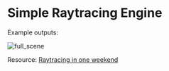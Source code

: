 # Simple Raytracing Engine

Example outputs:

![full_scene](https://github.com/zaki-x86/RaytracerSample/assets/55619526/fb551159-67a2-4be1-a62b-9340a5b5335d)

Resource: [Raytracing in one weekend](https://raytracing.github.io/books/RayTracingInOneWeekend.html)
